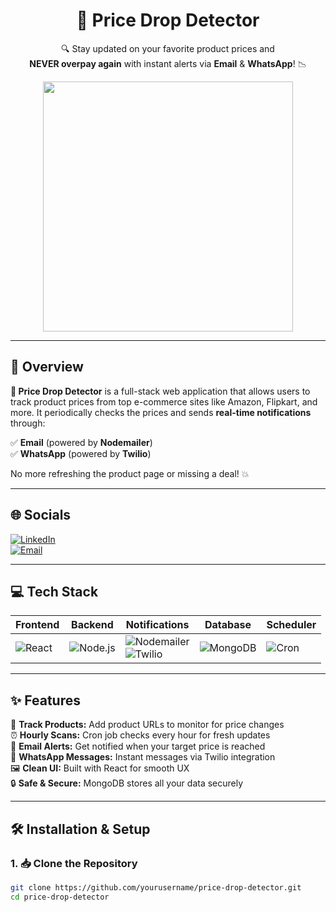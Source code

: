 <h1 align="center">💸 Price Drop Detector</h1>
<p align="center">
  🔍 Stay updated on your favorite product prices and <br>
  <b>NEVER overpay again</b> with instant alerts via <b>Email</b> & <b>WhatsApp</b>! 📉
</p>

<p align="center">
  <img src="https://media.giphy.com/media/v1.Y2lkPTc5MGI3NjExMTEyYTU5YzJjNDhlMTFkYzBiM2FkZDFmN2FlZThhY2NmNjE3ZDU2MiZjdD1n/3o6ZsY8vDZHZBjw6S8/giphy.gif" width="400"/>
</p>

---

## 🚀 Overview

**💸 Price Drop Detector** is a full-stack web application that allows users to track product prices from top e-commerce sites like Amazon, Flipkart, and more. It periodically checks the prices and sends **real-time notifications** through:

✅ **Email** (powered by **Nodemailer**)  
✅ **WhatsApp** (powered by **Twilio**)  

No more refreshing the product page or missing a deal! 💥

---

## 🌐 Socials

[![LinkedIn](https://img.shields.io/badge/LinkedIn-blue?style=for-the-badge&logo=linkedin)](https://linkedin.com/in/your-profile)  
[![Email](https://img.shields.io/badge/Email-D14836?style=for-the-badge&logo=gmail&logoColor=white)](mailto:your@email.com)

---

## 💻 Tech Stack

| Frontend | Backend | Notifications | Database | Scheduler |
|----------|---------|---------------|----------|-----------|
| ![React](https://img.shields.io/badge/React-20232A?style=for-the-badge&logo=react&logoColor=61DAFB) | ![Node.js](https://img.shields.io/badge/Node.js-339933?style=for-the-badge&logo=nodedotjs&logoColor=white) | ![Nodemailer](https://img.shields.io/badge/Nodemailer-yellowgreen?style=for-the-badge&logo=gmail&logoColor=white)<br>![Twilio](https://img.shields.io/badge/Twilio-F22F46?style=for-the-badge&logo=twilio&logoColor=white) | ![MongoDB](https://img.shields.io/badge/MongoDB-4EA94B?style=for-the-badge&logo=mongodb&logoColor=white) | ![Cron](https://img.shields.io/badge/Cron%20Jobs-CB3837?style=for-the-badge&logo=cron&logoColor=white) |

---

## ✨ Features

🔗 **Track Products:** Add product URLs to monitor for price changes  
⏰ **Hourly Scans:** Cron job checks every hour for fresh updates  
📧 **Email Alerts:** Get notified when your target price is reached  
📲 **WhatsApp Messages:** Instant messages via Twilio integration  
🖼️ **Clean UI:** Built with React for smooth UX  
🔒 **Safe & Secure:** MongoDB stores all your data securely  

---

## 🛠️ Installation & Setup

### 1. 📥 Clone the Repository
```bash
git clone https://github.com/yourusername/price-drop-detector.git
cd price-drop-detector
